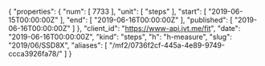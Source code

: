 {
  "properties": {
    "num": [
      7733
    ],
    "unit": [
      "steps"
    ],
    "start": [
      "2019-06-15T00:00:00Z"
    ],
    "end": [
      "2019-06-16T00:00:00Z"
    ],
    "published": [
      "2019-06-16T00:00:00Z"
    ]
  },
  "client_id": "https://www-api.jvt.me/fit",
  "date": "2019-06-16T00:00:00Z",
  "kind": "steps",
  "h": "h-measure",
  "slug": "2019/06/SSD8X",
  "aliases": [
    "/mf2/0736f2cf-445a-4e89-9749-ccca3926fa78/"
  ]
}
